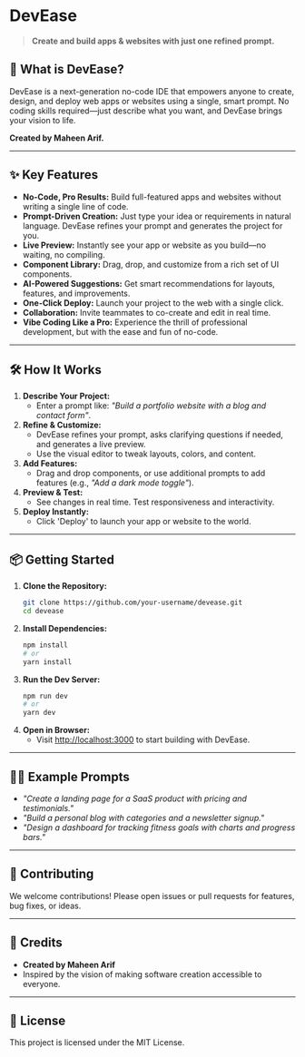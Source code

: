 # DevEase

> **Create and build apps & websites with just one refined prompt.**

## 🚀 What is DevEase?

DevEase is a next-generation no-code IDE that empowers anyone to create, design, and deploy web apps or websites using a single, smart prompt. No coding skills required—just describe what you want, and DevEase brings your vision to life.

**Created by Maheen Arif.**

---

## ✨ Key Features

- **No-Code, Pro Results:** Build full-featured apps and websites without writing a single line of code.
- **Prompt-Driven Creation:** Just type your idea or requirements in natural language. DevEase refines your prompt and generates the project for you.
- **Live Preview:** Instantly see your app or website as you build—no waiting, no compiling.
- **Component Library:** Drag, drop, and customize from a rich set of UI components.
- **AI-Powered Suggestions:** Get smart recommendations for layouts, features, and improvements.
- **One-Click Deploy:** Launch your project to the web with a single click.
- **Collaboration:** Invite teammates to co-create and edit in real time.
- **Vibe Coding Like a Pro:** Experience the thrill of professional development, but with the ease and fun of no-code.

---

## 🛠️ How It Works

1. **Describe Your Project:**
   - Enter a prompt like: _"Build a portfolio website with a blog and contact form"_.
2. **Refine & Customize:**
   - DevEase refines your prompt, asks clarifying questions if needed, and generates a live preview.
   - Use the visual editor to tweak layouts, colors, and content.
3. **Add Features:**
   - Drag and drop components, or use additional prompts to add features (e.g., _"Add a dark mode toggle"_).
4. **Preview & Test:**
   - See changes in real time. Test responsiveness and interactivity.
5. **Deploy Instantly:**
   - Click 'Deploy' to launch your app or website to the world.

---

## 📦 Getting Started

1. **Clone the Repository:**
   ```bash
   git clone https://github.com/your-username/devease.git
   cd devease
   ```
2. **Install Dependencies:**
   ```bash
   npm install
   # or
   yarn install
   ```
3. **Run the Dev Server:**
   ```bash
   npm run dev
   # or
   yarn dev
   ```
4. **Open in Browser:**
   - Visit [http://localhost:3000](http://localhost:3000) to start building with DevEase.

---

## 🧑‍💻 Example Prompts

- _"Create a landing page for a SaaS product with pricing and testimonials."_
- _"Build a personal blog with categories and a newsletter signup."_
- _"Design a dashboard for tracking fitness goals with charts and progress bars."_

---

## 🤝 Contributing

We welcome contributions! Please open issues or pull requests for features, bug fixes, or ideas.

---

## 🙏 Credits

- **Created by Maheen Arif**
- Inspired by the vision of making software creation accessible to everyone.

---

## 📄 License

This project is licensed under the MIT License.

